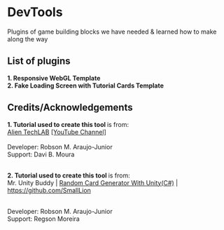 # DevTools
Plugins of game building blocks we have needed &amp; learned how to make along the way

## List of plugins

<b>1. Responsive WebGL Template</b> <br>
<b>2. Fake Loading Screen with Tutorial Cards Template</b>

## Credits/Acknowledgements

<b>1. Tutorial used to create this tool </b> is from: <br>
<a href="http://alientechlab.com/">Alien TechLAB</a> <a href="https://youtu.be/uO9WYfqBW-s">[YouTube Channel]</a> <br><br>
   Developer: Robson M. Araujo-Junior<br>
   Support: Davi B. Moura<br><br> 
   
<b>2. Tutorial used to create this tool </b> is from: <br>
Mr. Unity Buddy | <a href="https://mr-unity-buddy.hashnode.dev/random-card-generator-with-unityc">Random Card Generator With Unity(C#)</a> | https://github.com/SmallLion <br><br>
   
   Developer: Robson M. Araujo-Junior<br>
   Support: Regson Moreira<br><br>
